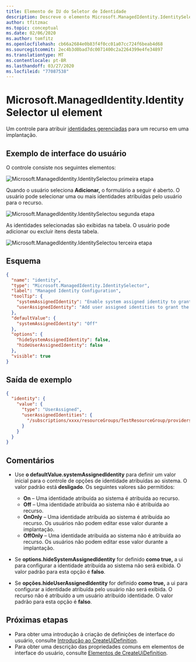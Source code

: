 ```yaml
---
title: Elemento de IU do Seletor de Identidade
description: Descreve o elemento Microsoft.ManagedIdentity.IdentitySelector UI para o portal Azure. Use para atribuir identidades gerenciadas a um recurso.
author: tfitzmac
ms.topic: conceptual
ms.date: 02/06/2020
ms.author: tomfitz
ms.openlocfilehash: cb66a2684e0b83f4f0cc01a07cc724f6beab4d68
ms.sourcegitcommit: 2ec4b3d0bad7dc0071400c2a2264399e4fe34897
ms.translationtype: MT
ms.contentlocale: pt-BR
ms.lasthandoff: 03/27/2020
ms.locfileid: "77087538"
---
```

# <a name="microsoftmanagedidentityidentityselector-ui-element"></a>Microsoft.ManagedIdentity.IdentitySelector uI element

Um controle para atribuir [identidades gerenciadas](../../active-directory/managed-identities-azure-resources/overview.md) para um recurso em uma implantação.

## <a name="ui-sample"></a>Exemplo de interface do usuário

O controle consiste nos seguintes elementos:

![Microsoft.ManagedIdentity.IdentitySelectou primeira etapa](./media/managed-application-elements/microsoft.managedidentity.identityselector1.png)

Quando o usuário seleciona **Adicionar,** o formulário a seguir é aberto. O usuário pode selecionar uma ou mais identidades atribuídas pelo usuário para o recurso.

![Microsoft.ManagedIdentity.IdentitySelectou segunda etapa](./media/managed-application-elements/microsoft.managedidentity.identityselector2.png)

As identidades selecionadas são exibidas na tabela. O usuário pode adicionar ou excluir itens desta tabela.

![Microsoft.ManagedIdentity.IdentitySelectou terceira etapa](./media/managed-application-elements/microsoft.managedidentity.identityselector3.png)

## <a name="schema"></a>Esquema

```json
{
  "name": "identity",
  "type": "Microsoft.ManagedIdentity.IdentitySelector",
  "label": "Managed Identity Configuration",
  "toolTip": {
    "systemAssignedIdentity": "Enable system assigned identity to grant the resource access to other existing resources.",
    "userAssignedIdentity": "Add user assigned identities to grant the resource access to other existing resources."
  },
  "defaultValue": {
    "systemAssignedIdentity": "Off"
  },
  "options": {
    "hideSystemAssignedIdentity": false,
    "hideUserAssignedIdentity": false
  },
  "visible": true
}
```

## <a name="sample-output"></a>Saída de exemplo

```json
{
  "identity": {
    "value": {
      "type": "UserAssigned",
      "userAssignedIdentities": {
        "/subscriptions/xxxx/resourceGroups/TestResourceGroup/providers/Microsoft.ManagedIdentity/userAssignedIdentities/TestUserIdentity1": {}
      }
    }
  }
}
```

## <a name="remarks"></a>Comentários

- Use **o defaultValue.systemAssignedIdentity** para definir um valor inicial para o controle de opções de identidade atribuídas ao sistema. O valor padrão está **desligado**. Os seguintes valores são permitidos:
  - **On** – Uma identidade atribuída ao sistema é atribuída ao recurso.
  - **Off** – Uma identidade atribuída ao sistema não é atribuída ao recurso.
  - **OnOnly** – Uma identidade atribuída ao sistema é atribuída ao recurso. Os usuários não podem editar esse valor durante a implantação.
  - **OffOnly** – Uma identidade atribuída ao sistema não é atribuída ao recurso. Os usuários não podem editar esse valor durante a implantação.

- Se **options.hideSystemAssignedIdentity** for definido **como true,** a ui para configurar a identidade atribuída ao sistema não será exibida. O valor padrão para esta opção é **falso**.
- Se **opções.hideUserAssignedIdentity** for definido **como true,** a ui para configurar a identidade atribuída pelo usuário não será exibida. O recurso não é atribuído a um usuário atribuído identidade. O valor padrão para esta opção é **falso**.

## <a name="next-steps"></a>Próximas etapas

- Para obter uma introdução à criação de definições de interface do usuário, consulte [Introdução ao CreateUiDefinition](create-uidefinition-overview.md).
- Para obter uma descrição das propriedades comuns em elementos de interface do usuário, consulte [Elementos de CreateUiDefinition](create-uidefinition-elements.md).